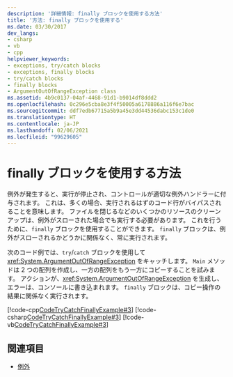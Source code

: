 ```yaml
---
description: '詳細情報: finally ブロックを使用する方法'
title: '方法: finally ブロックを使用する'
ms.date: 03/30/2017
dev_langs:
- csharp
- vb
- cpp
helpviewer_keywords:
- exceptions, try/catch blocks
- exceptions, finally blocks
- try/catch blocks
- finally blocks
- ArgumentOutOfRangeException class
ms.assetid: 4b9c0137-04af-4468-91d1-b9014df8ddd2
ms.openlocfilehash: 0c296e5cba8e3f4f50005a6178886a116f6e7bac
ms.sourcegitcommit: ddf7edb67715a5b9a45e3dd44536dabc153c1de0
ms.translationtype: HT
ms.contentlocale: ja-JP
ms.lasthandoff: 02/06/2021
ms.locfileid: "99629605"
---
```

# <a name="how-to-use-finally-blocks"></a>finally ブロックを使用する方法

例外が発生すると、実行が停止され、コントロールが適切な例外ハンドラーに付与されます。 これは、多くの場合、実行されるはずのコード行がバイパスされることを意味します。 ファイルを閉じるなどのいくつかのリソースのクリーンアップは、例外がスローされた場合でも実行する必要があります。 これを行うために、`finally` ブロックを使用することができます。 `finally` ブロックは、例外がスローされるかどうかに関係なく、常に実行されます。

次のコード例では、`try`/`catch` ブロックを使用して <xref:System.ArgumentOutOfRangeException> をキャッチします。 `Main` メソッドは 2 つの配列を作成し、一方の配列をもう一方にコピーすることを試みます。 アクションが、<xref:System.ArgumentOutOfRangeException> を生成し、エラーは、コンソールに書き込まれます。 `finally` ブロックは、コピー操作の結果に関係なく実行されます。

[!code-cpp[CodeTryCatchFinallyExample#3](../../../samples/snippets/cpp/VS_Snippets_CLR/CodeTryCatchFinallyExample/CPP/source2.cpp#3)]
[!code-csharp[CodeTryCatchFinallyExample#3](../../../samples/snippets/csharp/VS_Snippets_CLR/CodeTryCatchFinallyExample/CS/source2.cs#3)]
[!code-vb[CodeTryCatchFinallyExample#3](../../../samples/snippets/visualbasic/VS_Snippets_CLR/CodeTryCatchFinallyExample/VB/source2.vb#3)]  

## <a name="see-also"></a>関連項目

- [例外](index.md)
